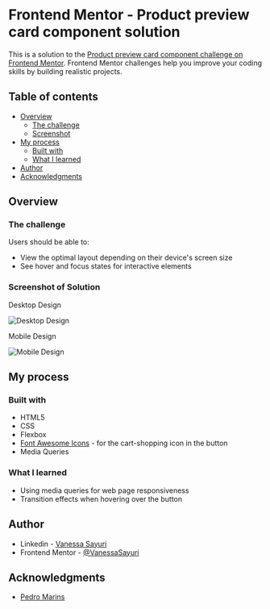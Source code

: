 # Frontend Mentor - Product preview card component solution

This is a solution to the [Product preview card component challenge on Frontend Mentor](https://www.frontendmentor.io/challenges/product-preview-card-component-GO7UmttRfa). Frontend Mentor challenges help you improve your coding skills by building realistic projects.

## Table of contents

- [Overview](#overview)
  - [The challenge](#the-challenge)
  - [Screenshot](#screenshot-of-solution)
- [My process](#my-process)
  - [Built with](#built-with)
  - [What I learned](#what-i-learned)
- [Author](#author)
- [Acknowledgments](#acknowledgments)

## Overview

### The challenge

Users should be able to:

- View the optimal layout depending on their device's screen size
- See hover and focus states for interactive elements

### Screenshot of Solution

Desktop Design

![Desktop Design](https://user-images.githubusercontent.com/36737178/188293142-6ec55e26-7d05-4b10-a62c-74148ab5979b.jpg)

Mobile Design

![Mobile Design](https://user-images.githubusercontent.com/36737178/188293186-d37d0ded-f43f-43d1-a2fd-9c333c363921.jpg)

## My process

### Built with

- HTML5
- CSS
- Flexbox
- [Font Awesome Icons](https://fontawesome.com/icons) - for the cart-shopping icon in the button
- Media Queries

### What I learned

- Using media queries for web page responsiveness
- Transition effects when hovering over the button

## Author

- Linkedin - [Vanessa Sayuri](https://www.linkedin.com/in/vanessa-sayuri-uchida-493048204)
- Frontend Mentor - [@VanessaSayuri](https://www.frontendmentor.io/profile/VanessaSayuri)

## Acknowledgments

- [Pedro Marins](https://www.linkedin.com/in/pedromarins/)
